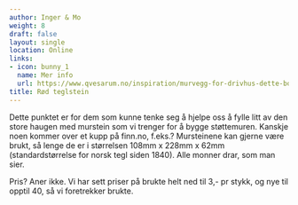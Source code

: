 ```yaml
---
author: Inger & Mo
weight: 8 
draft: false
layout: single
location: Online
links:
- icon: bunny_1
  name: Mer info
  url: https://www.qvesarum.no/inspiration/murvegg-for-drivhus-dette-bor-du-tenke-pa/?goal=0_87b1917599-3b37cd5c16-477406371&mc_cid=3b37cd5c16&mc_eid=fe9b1863d7 
title: Rød teglstein 
---
```


Dette punktet er for dem som kunne tenke seg å hjelpe oss å fylle litt av den store haugen med murstein som vi trenger for å bygge støttemuren. 
  Kanskje noen kommer over et kupp på finn.no, f.eks.? 
  Mursteinene kan gjerne være brukt, så lenge de er i størrelsen 108mm x 228mm x 62mm (standardstørrelse for norsk tegl siden 1840). Alle monner drar, som man sier.  

  Pris? Aner ikke. 
  Vi har sett priser på brukte helt ned til 3,- pr stykk, og nye til opptil 40, så vi foretrekker brukte. 